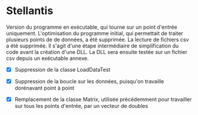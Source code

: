 # Stellantis

Version du programme en exécutable, qui tourne sur un point d'entrée uniquement. L'optimisation du programme initial, qui permettait de traiter plusieurs points de de données, a été supprimée. La lecture de fichiers csv a été supprimée. Il s'agit d'une étape intermédiaire de simplification du code avant la création d'une DLL. La DLL sera ensuite testée sur un fichier csv depuis un exécutable annexe.

- [x] Suppression de la classe LoadDataTest

- [x] Suppression de la boucle sur les données, puisqu'on travaille dorénavant point à point

- [x] Remplacement de la classe Matrix, utilisée précédemment pour travailler sur tous les points d'entrée, par un vecteur de doubles

